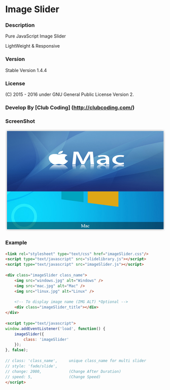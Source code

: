 # Image Slider

### Description
Pure JavaScript Image Slider

LightWeight & Responsive

### Version 
Stable Version 1.4.4

### License
(C) 2015 - 2016
under GNU General Public License Version 2.

### Develop By [Club Coding] (http://clubcoding.com/)

### ScreenShot
![Alt text](SCREENSHOT.png?raw=true "ScreenShot")

### Example
```html
<link rel="stylesheet" type="text/css" href="imageSlider.css"/>
<script type="text/javascript" src="slidelibrary.js"></script>
<script type="text/javascript" src="imageSlider.js"></script>

<div class="imageSlider class_name">
    <img src="windows.jpg" alt="Windows" />
    <img src="mac.jpg" alt="Mac" />
    <img src="linux.jpg" alt="Linux" />
    
    <!-- To display image name (IMG ALT) *Optional -->
    <div class="imageSlider_title"></div>
</div>

<script type="text/javascript">
window.addEventListener('load', function() {
    imageSlider({
        class: 'imageSlider'
    });
}, false);

// class: 'class_name',     unique class_name for multi slider
// style: 'fade/slide',
// change: 2000,            (Change After Duration)
// speed: 5,                (Change Speed)
</script>
```